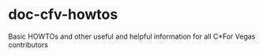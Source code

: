 # doc-cfv-howtos
Basic HOWTOs and other useful and helpful information for all C*For Vegas contributors
